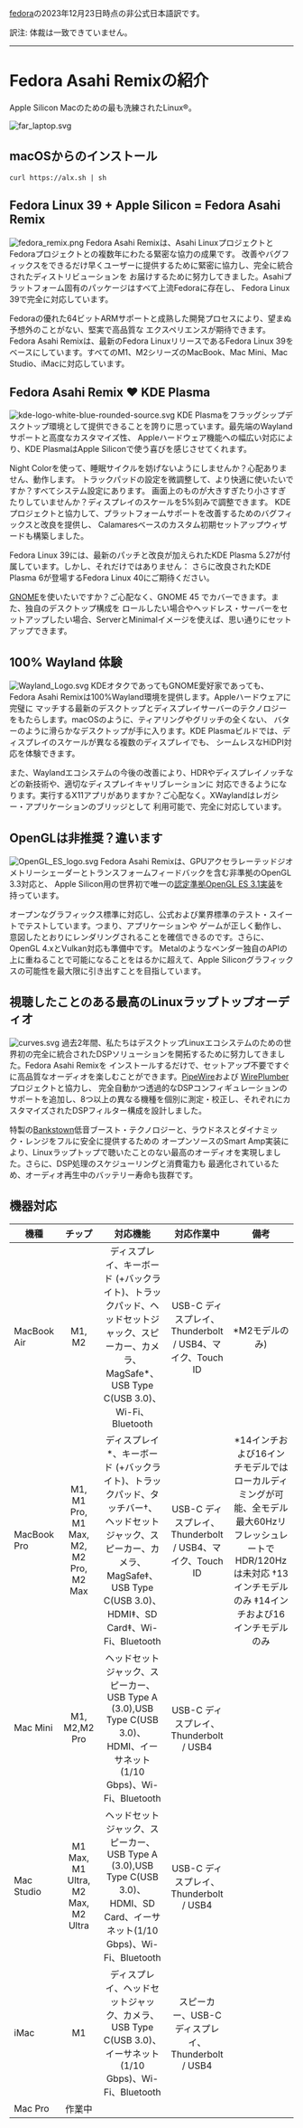 [fedora](https://asahilinux.org/fedora/)の2023年12月23日時点の非公式日本語訳です。

訳注: 体裁は一致できていません。

---
# Fedora Asahi Remixの紹介
Apple Silicon Macのための最も洗練されたLinux®。

![far_laptop.svg](https://asahilinux.org/img/far_landing/far_laptop.svg)

## macOSからのインストール
```
curl https://alx.sh | sh
```

## Fedora Linux 39 + Apple Silicon = Fedora Asahi Remix
![fedora_remix.png](https://asahilinux.org/img/far_landing/fedora_remix.png)
Fedora Asahi Remixは、Asahi LinuxプロジェクトとFedoraプロジェクトとの複数年にわたる緊密な協力の成果です。
改善やバグフィックスをできるだけ早くユーザーに提供するために緊密に協力し、完全に統合されたディストリビューションを
お届けするために努力してきました。Asahiプラットフォーム固有のパッケージはすべて上流Fedoraに存在し、
Fedora Linux 39で完全に対応しています。

Fedoraの優れた64ビットARMサポートと成熟した開発プロセスにより、望まぬ予想外のことがない、堅実で高品質な
エクスペリエンスが期待できます。Fedora Asahi Remixは、最新のFedora LinuxリリースであるFedora Linux 39を
ベースにしています。すべてのM1、M2シリーズのMacBook、Mac Mini、Mac Studio、iMacに対応しています。

## Fedora Asahi Remix ❤️ KDE Plasma
![kde-logo-white-blue-rounded-source.svg](https://asahilinux.org/img/far_landing/kde-logo-white-blue-rounded-source.svg)
KDE Plasmaをフラッグシップデスクトップ環境として提供できることを誇りに思っています。最先端のWaylandサポートと高度なカスタマイズ性、
Appleハードウェア機能への幅広い対応により、KDE PlasmaはApple Siliconで使う喜びを感じさせてくれます。

Night Colorを使って、睡眠サイクルを妨げないようにしませんか？心配ありません、動作します。
トラックパッドの設定を微調整して、より快適に使いたいですか？すべてシステム設定にあります。
画面上のものが大きすぎたり小さすぎたりしていませんか？ディスプレイのスケールを5%刻みで調整できます。
KDEプロジェクトと協力して、プラットフォームサポートを改善するためのバグフィックスと改良を提供し、
Calamaresベースのカスタム初期セットアップウィザードも構築しました。

Fedora Linux 39には、最新のパッチと改良が加えられたKDE Plasma 5.27が付属しています。しかし、それだけではありません：
さらに改良されたKDE Plasma 6が登場するFedora Linux 40にご期待ください。

[GNOME](https://www.gnome.org/)を使いたいですか？ご心配なく、GNOME 45 でカバーできます。また、独自のデスクトップ構成を
ロールしたい場合やヘッドレス・サーバーをセットアップしたい場合、ServerとMinimalイメージを使えば、思い通りにセットアップできます。

## 100% Wayland 体験
![Wayland_Logo.svg](https://asahilinux.org/img/far_landing/Wayland_Logo.svg)
KDEオタクであってもGNOME愛好家であっても、Fedora Asahi Remixは100%Wayland環境を提供します。Appleハードウェアに完璧に
マッチする最新のデスクトップとディスプレイサーバーのテクノロジーをもたらします。macOSのように、ティアリングやグリッチの全くない、
バターのように滑らかなデスクトップが手に入ります。KDE Plasmaビルドでは、ディスプレイのスケールが異なる複数のディスプレイでも、
シームレスなHiDPI対応を体験できます。

また、Waylandエコシステムの今後の改善により、HDRやディスプレイノッチなどの新技術や、適切なディスプレイキャリブレーションに
対応できるようになります。実行するX11アプリがありますか？ご心配なく。XWaylandはレガシー・アプリケーションのブリッジとして
利用可能で、完全に対応しています。

## OpenGLは非推奨？違います
![OpenGL_ES_logo.svg](https://asahilinux.org/img/far_landing/OpenGL_ES_logo.svg)
Fedora Asahi Remixは、GPUアクセラレーテッドジオメトリーシェーダーとトランスフォームフィードバックを含む非準拠のOpenGL 3.3対応と、
Apple Silicon用の世界初で唯一の[認定準拠OpenGL ES 3.1実装](https://www.khronos.org/conformance/adopters/conformant-products/opengles#submission_1007)を
持っています。

オープンなグラフィックス標準に対応し、公式および業界標準のテスト・スイートでテストしています。つまり、アプリケーションや
ゲームが正しく動作し、意図したとおりにレンダリングされることを確信できるのです。さらに、OpenGL 4.xとVulkan対応も準備中です。
Metalのようなベンダー独自のAPIの上に重ねることで可能になることをはるかに超えて、Apple Siliconグラフィックスの可能性を最大限に引き出すことを目指しています。

## 視聴したことのある最高のLinuxラップトップオーディオ
![curves.svg](https://asahilinux.org/img/far_landing/curves.svg)
過去2年間、私たちはデスクトップLinuxエコシステムのための世界初の完全に統合されたDSPソリューションを開拓するために努力してきました。Fedora Asahi Remixを
インストールするだけで、セットアップ不要ですぐに高品質なオーディオを楽しむことができます。[PipeWire](https://pipewire.org/)および
[WirePlumber](https://gitlab.freedesktop.org/pipewire/wireplumber)プロジェクトと協力し、
完全自動かつ透過的なDSPコンフィギュレーションのサポートを追加し、8つ以上の異なる機種を個別に測定・校正し、それぞれにカスタマイズされたDSPフィルター構成を設計しました。

特製の[Bankstown](https://github.com/chadmed/bankstown)低音ブースト・テクノロジーと、ラウドネスとダイナミック・レンジをフルに安全に提供するための
オープンソースのSmart Amp実装により、Linuxラップトップで聴いたことのない最高のオーディオを実現しました。さらに、DSP処理のスケジューリングと消費電力も
最適化されているため、オーディオ再生中のバッテリー寿命も抜群です。

## 機器対応
| 機種       | チップ     | 対応機能      |対応作業中    |   備考          |
|-----------|:---------:|:------------:|:------------:|:------------:|
|MacBook Air|M1, M2     | ディスプレイ、キーボード (+バックライト)、トラックパッド、ヘッドセットジャック、スピーカー、カメラ、MagSafe*、USB Type C(USB 3.0)、Wi-Fi、Bluetooth|USB-C ディスプレイ、Thunderbolt / USB4、マイク、Touch ID| *M2モデルのみ)
|MacBook Pro|M1, M1 Pro, M1 Max, M2, M2 Pro, M2 Max| ディスプレイ*、キーボード (+バックライト)、トラックパッド、タッチバー†、ヘッドセットジャック、スピーカー、カメラ、MagSafe‡、USB Type C(USB 3.0)、HDMI‡、SD Card‡、Wi-Fi、Bluetooth|USB-C ディスプレイ、Thunderbolt / USB4、マイク、Touch ID|*14インチおよび16インチモデルではローカルディミングが可能、全モデル最大60HzリフレッシュレートでHDR/120Hzは未対応 †13インチモデルのみ ‡14インチおよび16インチモデルのみ
|Mac Mini   |M1, M2,M2 Pro|ヘッドセットジャック、スピーカー、USB Type A (3.0),USB Type C(USB 3.0)、HDMI、イーサネット(1/10 Gbps)、Wi-Fi、Bluetooth|USB-C ディスプレイ、Thunderbolt / USB4| |
|Mac Studio |M1 Max, M1 Ultra, M2 Max, M2 Ultra|ヘッドセットジャック、スピーカー、USB Type A (3.0),USB Type C(USB 3.0)、HDMI、SD Card、イーサネット(1/10 Gbps)、Wi-Fi、Bluetooth|USB-C ディスプレイ、Thunderbolt / USB4| |
|iMac       | M1        |ディスプレイ、ヘッドセットジャック、カメラ、USB Type C(USB 3.0)、イーサネット(1/10 Gbps)、Wi-Fi、Bluetooth|スピーカー、USB-C ディスプレイ、Thunderbolt / USB4| |
|Mac Pro    | 作業中     |
